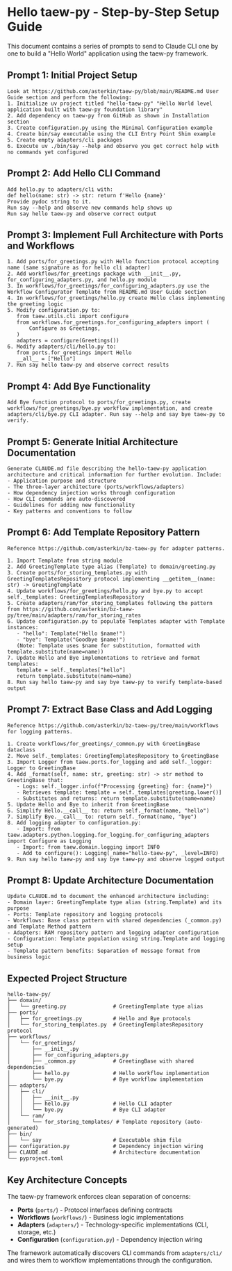 # Hello taew-py - Step-by-Step Setup Guide

This document contains a series of prompts to send to Claude CLI one by one to build a "Hello World" application using the taew-py framework.

## Prompt 1: Initial Project Setup

```
Look at https://github.com/asterkin/taew-py/blob/main/README.md User Guide section and perform the following:
1. Initialize uv project titled "hello-taew-py" "Hello World level application built with taew-py foundation library"
2. Add dependency on taew-py from GitHub as shown in Installation section
3. Create configuration.py using the Minimal Configuration example
4. Create bin/say executable using the CLI Entry Point Shim example
5. Create empty adapters/cli packages
6. Execute uv ./bin/say --help and observe you get correct help with no commands yet configured
```

## Prompt 2: Add Hello CLI Command

```
Add hello.py to adapters/cli with:
def hello(name: str) -> str: return f'Hello {name}'
Provide pydoc string to it.
Run say --help and observe new commands help shows up
Run say hello taew-py and observe correct output
```

## Prompt 3: Implement Full Architecture with Ports and Workflows

```
1. Add ports/for_greetings.py with Hello function protocol accepting name (same signature as for hello cli adapter)
2. Add workflows/for_greetings package with __init__.py, for_configuring_adapters.py, and hello.py module
3. In workflows/for_greetings/for_configuring_adapters.py use the Workflow Configurator Template from README.md User Guide section
4. In workflows/for_greetings/hello.py create Hello class implementing the greeting logic
5. Modify configuration.py to:
   from taew.utils.cli import configure
   from workflows.for_greetings.for_configuring_adapters import (
       Configure as Greetings,
   )
   adapters = configure(Greetings())
6. Modify adapters/cli/hello.py to:
   from ports.for_greetings import Hello
   __all__ = ["Hello"]
7. Run say hello taew-py and observe correct results
```

## Prompt 4: Add Bye Functionality

```
Add Bye function protocol to ports/for_greetings.py, create workflows/for_greetings/bye.py workflow implementation, and create adapters/cli/bye.py CLI adapter. Run say --help and say bye taew-py to verify.
```

## Prompt 5: Generate Initial Architecture Documentation

```
Generate CLAUDE.md file describing the hello-taew-py application architecture and critical information for further evolution. Include:
- Application purpose and structure
- The three-layer architecture (ports/workflows/adapters)
- How dependency injection works through configuration
- How CLI commands are auto-discovered
- Guidelines for adding new functionality
- Key patterns and conventions to follow
```

## Prompt 6: Add Template Repository Pattern

```
Reference https://github.com/asterkin/bz-taew-py for adapter patterns.

1. Import Template from string module
2. Add GreetingTemplate type alias (Template) to domain/greeting.py
3. Create ports/for_storing_templates.py with GreetingTemplatesRepository protocol implementing __getitem__(name: str) -> GreetingTemplate
4. Update workflows/for_greetings/hello.py and bye.py to accept self._templates: GreetingTemplatesRepository
5. Create adapters/ram/for_storing_templates following the pattern from https://github.com/asterkin/bz-taew-py/tree/main/adapters/ram/for_storing_rates
6. Update configuration.py to populate Templates adapter with Template instances:
   - "hello": Template("Hello $name!")
   - "bye": Template("Goodbye $name!")
   (Note: Template uses $name for substitution, formatted with template.substitute(name=name))
7. Update Hello and Bye implementations to retrieve and format templates:
   template = self._templates["hello"]
   return template.substitute(name=name)
8. Run say hello taew-py and say bye taew-py to verify template-based output
```

## Prompt 7: Extract Base Class and Add Logging

```
Reference https://github.com/asterkin/bz-taew-py/tree/main/workflows for logging patterns.

1. Create workflows/for_greetings/_common.py with GreetingBase dataclass
2. Move self._templates: GreetingTemplatesRepository to GreetingBase
3. Import Logger from taew.ports.for_logging and add self._logger: Logger to GreetingBase
4. Add _format(self, name: str, greeting: str) -> str method to GreetingBase that:
   - Logs: self._logger.info(f"Processing {greeting} for: {name}")
   - Retrieves template: template = self._templates[greeting.lower()]
   - Substitutes and returns: return template.substitute(name=name)
5. Update Hello and Bye to inherit from GreetingBase
6. Simplify Hello.__call__ to: return self._format(name, "hello")
7. Simplify Bye.__call__ to: return self._format(name, "bye")
8. Add logging adapter to configuration.py:
   - Import: from taew.adapters.python.logging.for_logging.for_configuring_adapters import Configure as Logging
   - Import: from taew.domain.logging import INFO
   - Add to configure(): Logging(_name="hello-taew-py", _level=INFO)
9. Run say hello taew-py and say bye taew-py and observe logged output
```

## Prompt 8: Update Architecture Documentation

```
Update CLAUDE.md to document the enhanced architecture including:
- Domain layer: GreetingTemplate type alias (string.Template) and its purpose
- Ports: Template repository and logging protocols
- Workflows: Base class pattern with shared dependencies (_common.py)  and Template Method pattern
- Adapters: RAM repository pattern and logging adapter configuration
- Configuration: Template population using string.Template and logging setup
- Template pattern benefits: Separation of message format from business logic
```

## Expected Project Structure

```
hello-taew-py/
├── domain/
│   └── greeting.py               # GreetingTemplate type alias
├── ports/
│   ├── for_greetings.py          # Hello and Bye protocols
│   └── for_storing_templates.py  # GreetingTemplatesRepository protocol
├── workflows/
│   └── for_greetings/
│       ├── __init__.py
│       ├── for_configuring_adapters.py
│       ├── _common.py            # GreetingBase with shared dependencies
│       ├── hello.py              # Hello workflow implementation
│       └── bye.py                # Bye workflow implementation
├── adapters/
│   ├── cli/
│   │   ├── __init__.py
│   │   ├── hello.py              # Hello CLI adapter
│   │   └── bye.py                # Bye CLI adapter
│   └── ram/
│       └── for_storing_templates/ # Template repository (auto-generated)
├── bin/
│   └── say                       # Executable shim file
├── configuration.py              # Dependency injection wiring
├── CLAUDE.md                     # Architecture documentation
└── pyproject.toml
```

## Key Architecture Concepts

The taew-py framework enforces clean separation of concerns:

- **Ports** (`ports/`) - Protocol interfaces defining contracts
- **Workflows** (`workflows/`) - Business logic implementations
- **Adapters** (`adapters/`) - Technology-specific implementations (CLI, storage, etc.)
- **Configuration** (`configuration.py`) - Dependency injection wiring

The framework automatically discovers CLI commands from `adapters/cli/` and wires them to workflow implementations through the configuration.
